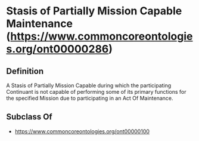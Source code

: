 # Stasis of Partially Mission Capable Maintenance (https://www.commoncoreontologies.org/ont00000286)

## Definition
A Stasis of Partially Mission Capable during which the participating Continuant is not capable of performing some of its primary functions for the specified Mission due to participating in an Act Of Maintenance.

## Subclass Of
- https://www.commoncoreontologies.org/ont00000100

